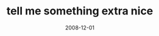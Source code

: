 ---
layout: base.njk
title : 'tell me something extra nice' 
view_title : 'tell me something extra nice' 
year : '2008' 
date : '2008-12-01' 
img_file : '/drawing/tellmesomethingextranice.jpg' 
html_file : 'tellmesomethingextranice' 
next_html : 'wearefinallymarried.html' 
year_order : '539' 
permalink : "title/{{html_file}}.html"
---